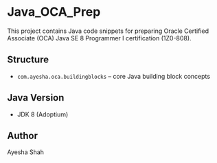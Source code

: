 # Java_OCA_Prep

This project contains Java code snippets for preparing Oracle Certified Associate (OCA) Java SE 8 Programmer I certification (1Z0-808).

## Structure
- `com.ayesha.oca.buildingblocks` – core Java building block concepts

## Java Version
- JDK 8 (Adoptium)

## Author
Ayesha Shah